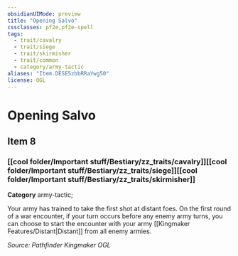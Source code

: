```yaml
---
obsidianUIMode: preview
title: "Opening Salvo"
cssclasses: pf2e,pf2e-spell
tags:
  - trait/cavalry
  - trait/siege
  - trait/skirmisher
  - trait/common
  - category/army-tactic
aliases: "Item.DESE5zbbRRaYwg50"
license: OGL
---
```

# Opening Salvo
## Item 8
### [[cool folder/Important stuff/Bestiary/zz_traits/cavalry]][[cool folder/Important stuff/Bestiary/zz_traits/siege]][[cool folder/Important stuff/Bestiary/zz_traits/skirmisher]]

**Category** army-tactic; 




Your army has trained to take the first shot at distant foes. On the first round of a war encounter, if your turn occurs before any enemy army turns, you can choose to start the encounter with your army [[Kingmaker Features/Distant|Distant]] from all enemy armies.

*Source: Pathfinder Kingmaker*
*OGL*